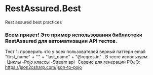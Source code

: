# RestAssured.Best
Rest assured best practices


### Всем привет! Это пример использования библиотеки RestAssured для автоматизации API тестов.
 


Тест 1: проверить что у всех пользователей верный
паттерн email: "first_name" + "." + "last_name" + "@reqres.in" .
В тесте используем:
-Циклы
-Pojo классы
-Stream api
-Cервис для генерации POJO: https://json2csharp.com/json-to-pojo 


